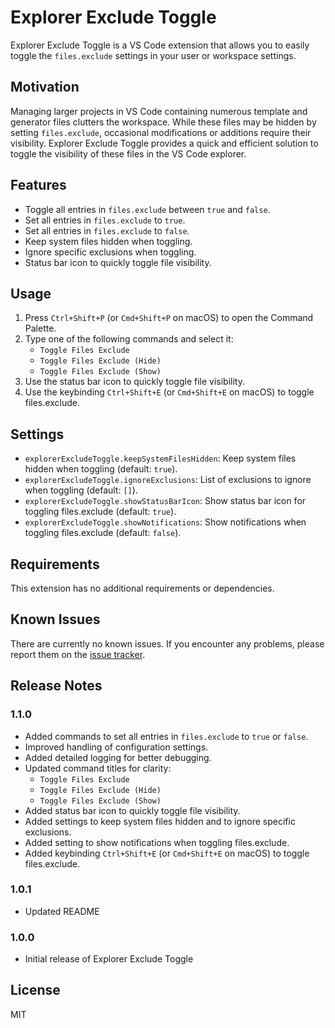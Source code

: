 # Explorer Exclude Toggle

Explorer Exclude Toggle is a VS Code extension that allows you to easily toggle the `files.exclude` settings in your user or workspace settings.

## Motivation

Managing larger projects in VS Code containing numerous template and generator files clutters the workspace. While these files may be hidden by setting `files.exclude`, occasional modifications or additions require their visibility. Explorer Exclude Toggle provides a quick and efficient solution to toggle the visibility of these files in the VS Code explorer.

## Features

- Toggle all entries in `files.exclude` between `true` and `false`.
- Set all entries in `files.exclude` to `true`.
- Set all entries in `files.exclude` to `false`.
- Keep system files hidden when toggling.
- Ignore specific exclusions when toggling.
- Status bar icon to quickly toggle file visibility.

## Usage

1. Press `Ctrl+Shift+P` (or `Cmd+Shift+P` on macOS) to open the Command Palette.
2. Type one of the following commands and select it:
   - `Toggle Files Exclude`
   - `Toggle Files Exclude (Hide)`
   - `Toggle Files Exclude (Show)`
3. Use the status bar icon to quickly toggle file visibility.
4. Use the keybinding `Ctrl+Shift+E` (or `Cmd+Shift+E` on macOS) to toggle files.exclude.

## Settings

- `explorerExcludeToggle.keepSystemFilesHidden`: Keep system files hidden when toggling (default: `true`).
- `explorerExcludeToggle.ignoreExclusions`: List of exclusions to ignore when toggling (default: `[]`).
- `explorerExcludeToggle.showStatusBarIcon`: Show status bar icon for toggling files.exclude (default: `true`).
- `explorerExcludeToggle.showNotifications`: Show notifications when toggling files.exclude (default: `false`).

## Requirements

This extension has no additional requirements or dependencies.

## Known Issues

There are currently no known issues. If you encounter any problems, please report them on the [issue tracker](https://github.com/khrisgriffis/explorer-exclude-toggle/issues).

## Release Notes

### 1.1.0

- Added commands to set all entries in `files.exclude` to `true` or `false`.
- Improved handling of configuration settings.
- Added detailed logging for better debugging.
- Updated command titles for clarity:
  - `Toggle Files Exclude`
  - `Toggle Files Exclude (Hide)`
  - `Toggle Files Exclude (Show)`
- Added status bar icon to quickly toggle file visibility.
- Added settings to keep system files hidden and to ignore specific exclusions.
- Added setting to show notifications when toggling files.exclude.
- Added keybinding `Ctrl+Shift+E` (or `Cmd+Shift+E` on macOS) to toggle files.exclude.

### 1.0.1

- Updated README

### 1.0.0

- Initial release of Explorer Exclude Toggle

## License

MIT
